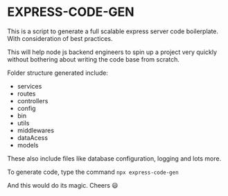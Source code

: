 # EXPRESS-CODE-GEN

This is a script to generate a full scalable express server code boilerplate. With consideration of best practices.

This will help node js backend engineers to spin up a project very quickly without bothering about writing the code base from scratch.

Folder structure generated include:

- services
- routes
- controllers
- config
- bin
- utils
- middlewares
- dataAcess
- models

These also include files like database configuration, logging and lots more.

To generate code, type the command `npx express-code-gen`

And this would do its magic. Cheers 😃
